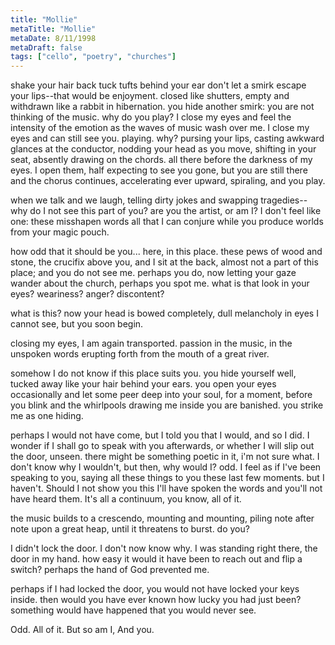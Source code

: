 ```yaml
---
title: "Mollie"
metaTitle: "Mollie"
metaDate: 8/11/1998
metaDraft: false
tags: ["cello", "poetry", "churches"]
---
```


shake your hair back
tuck tufts behind your ear
don't let a smirk escape
your lips--that would be
enjoyment.
closed like shutters,
empty and withdrawn
like a rabbit in hibernation.
you hide another smirk:
you are not thinking of the
music.
why do you play?
I close my eyes and feel
the intensity of the emotion
as the waves of music
wash over me.
I close my eyes and
can still see you.
playing.
why?
pursing your lips,
casting awkward glances
at the conductor,
nodding your head as you move,
shifting in your seat,
absently drawing on the chords.
all there before the darkness
of my eyes.
I open them, half expecting
to see you gone, but you are
still there and the chorus
continues, accelerating
ever upward, spiraling,
and you play.

when we talk and we
laugh, telling dirty jokes
and swapping tragedies--
why do I not see this part
of you? are you the artist,
or am I? I don't feel like one:
these misshapen words
all that I can conjure while
you produce worlds
from your magic pouch.

how odd that it should be
you... here, in this place.
these pews of wood and stone,
the crucifix above you, and
I sit at the back,
almost not a part of this place;
and you do not see me.
perhaps you do, now
letting your gaze wander
about the church,
perhaps you spot me.
what is that look in your eyes?
weariness? anger? discontent?

what is this? now your
head is bowed completely,
dull melancholy in eyes I
cannot see, but you soon begin.

closing my eyes, I am again
transported.
passion in the music, in the
unspoken words erupting forth
from the mouth of a great
river.

somehow I do not know
if this place suits you. you
hide yourself well, tucked away
like your hair behind your ears.
you open your eyes
occasionally and let some
peer deep into your soul,
for a moment, before you blink
and the whirlpools drawing me inside
you are banished. you strike me as one hiding.

perhaps I would not have come,
but I told you that I would, and so I did.
I wonder if I shall go to speak with you
afterwards, or whether I will slip out the door,
unseen. there might be something poetic in it,
i'm not sure what. I don't know why I wouldn't,
but then, why would I?
odd. I feel as if I've been speaking to you,
saying all these things to you these last few moments.
but I haven't. Should I not show you this I'll have
spoken the words and you'll
not have heard them. It's all a continuum, you know,
all of it.

the music builds to a crescendo,
mounting and mounting,
piling note after note upon a great heap,
until it threatens to burst.
do you?

I didn't lock the door.
I don't now know why.
I was standing right there,
the door in my hand.
how easy it would it have been to reach
out and flip a switch?
perhaps the hand of God
prevented me.

perhaps if I had locked the door,
you would not have locked your keys
inside.
then would you have ever known
how lucky you had just been?
something would have happened
that you would never see.

Odd. All of it.
But so am I,
And you.
